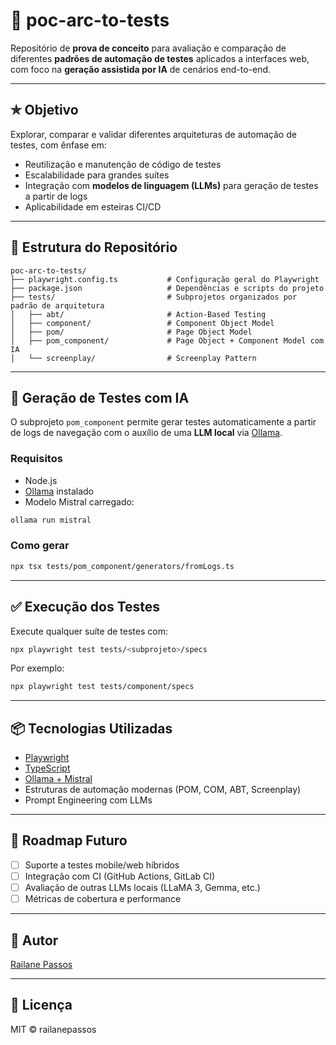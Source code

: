 # 💪 poc-arc-to-tests

Repositório de **prova de conceito** para avaliação e comparação de diferentes **padrões de automação de testes** aplicados a interfaces web, com foco na **geração assistida por IA** de cenários end-to-end.

---

## ✯ Objetivo

Explorar, comparar e validar diferentes arquiteturas de automação de testes, com ênfase em:

- Reutilização e manutenção de código de testes
- Escalabilidade para grandes suítes
- Integração com **modelos de linguagem (LLMs)** para geração de testes a partir de logs
- Aplicabilidade em esteiras CI/CD

---

## 📁 Estrutura do Repositório

```
poc-arc-to-tests/
├── playwright.config.ts           # Configuração geral do Playwright
├── package.json                   # Dependências e scripts do projeto
├── tests/                         # Subprojetos organizados por padrão de arquitetura
│   ├── abt/                       # Action-Based Testing
│   ├── component/                 # Component Object Model
│   ├── pom/                       # Page Object Model
│   ├── pom_component/             # Page Object + Component Model com IA
│   └── screenplay/                # Screenplay Pattern
```

---

## 🤖 Geração de Testes com IA

O subprojeto `pom_component` permite gerar testes automaticamente a partir de logs de navegação com o auxílio de uma **LLM local** via [Ollama](https://ollama.com/).

### Requisitos

- Node.js
- [Ollama](https://ollama.com/) instalado
- Modelo Mistral carregado:

```bash
ollama run mistral
```

### Como gerar

```bash
npx tsx tests/pom_component/generators/fromLogs.ts
```

---

## ✅ Execução dos Testes

Execute qualquer suíte de testes com:

```bash
npx playwright test tests/<subprojeto>/specs
```

Por exemplo:

```bash
npx playwright test tests/component/specs
```

---

## 📦 Tecnologias Utilizadas

- [Playwright](https://playwright.dev/)
- [TypeScript](https://www.typescriptlang.org/)
- [Ollama + Mistral](https://ollama.com/)
- Estruturas de automação modernas (POM, COM, ABT, Screenplay)
- Prompt Engineering com LLMs

---

## 📌 Roadmap Futuro

- [ ] Suporte a testes mobile/web híbridos
- [ ] Integração com CI (GitHub Actions, GitLab CI)
- [ ] Avaliação de outras LLMs locais (LLaMA 3, Gemma, etc.)
- [ ] Métricas de cobertura e performance

---

## 👤 Autor

[Railane Passos](https://github.com/railanepassos)

---

## 📄 Licença

MIT © railanepassos